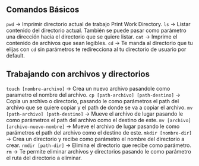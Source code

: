 ## Comandos Básicos
`pwd` -> Imprimir directorio actual de trabajo Print Work Directory.
`ls` -> Listar contenido del directorio actual. También se puede pasar como parámetro una dirección hacia el directorio que se quiere listar.
`cat` -> Imprime el contenido de archivos que sean legibles.
`cd` -> Te manda al directorio que tu elijas con `cd` sin parámetros te redirecciona al tu directorio de usuario por default.
## Trabajando con archivos y directorios
`touch [nombre-archivo]` -> Crea un nuevo archivo pasandole como parametro el nombre del archivo.
`cp [path-archivo] [path-destino]` -> Copia un archivo o directorio, pasando le como parámetros el path del archivo que se quiere copiar y el path de donde se va a copiar el archivo.
`mv [path-archivo] [path-destino]` -> Mueve el archivo de lugar pasando le como parámetros el path del archivo como el destino de este.
`mv [archivo] [archivo-nuevo-nombre]` -> Mueve el archivo de lugar pasando le como parámetros el path del archivo como el destino de este.
`mkdir [nombre-dir]` -> Crea un directorio y recibe como parámetro el nombre del directorio a crear.
`rmdir [path-dir]` -> Elimina el directorio que recibe como parámetro.
`rm` -> Te permite eliminar archivos y directorios pasando le como parámetro el ruta del directorio a eliminar.

